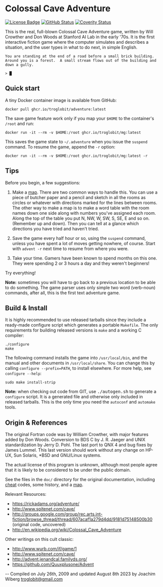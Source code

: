 Colossal Cave Adventure
=======================
[![License Badge][]][License] [![GitHub Status][]][GitHub] [![Coverity Status][]][Coverity Scan]

This is the real, full-blown Colossal Cave Adventure game, written by
Will Crowther and Don Woods at Stanford AI Lab in the early '70s.  It is
the first interactive fiction game where the computer simulates and
describes a situation, and the user types in what to do next, in simple
English.

```
You are standing at the end of a road before a small brick building.
Around you is a forest.  A small stream flows out of the building and
down a gully.

> █
```


Quick start
-----------

A tiny Docker container image is available from GitHub:

    docker pull ghcr.io/troglobit/adventure:latest

The save game feature work only if you map your `$HOME` to the
container's `/root` and run:

    docker run -it --rm -v $HOME:/root ghcr.io/troglobit/mg:latest

This saves the game state to `~/.adventure` when you issue the `suspend`
command.  To resume the game, append the `-r` option:

    docker run -it --rm -v $HOME:/root ghcr.io/troglobit/mg:latest -r


Tips
----

Before you begin, a few suggestions:

1. Make a [map][].  There are two common ways to handle this.  You can
   use a piece of butcher paper and a pencil and sketch in all the rooms
   as circles or whatever with directions marked for the lines between
   rooms.  The other way to make a map is to make a word table with the
   room names down one side along with numbers you've assigned each
   room.  Along the top of the table you put N, NW, W, SW, S, SE, E and
   so on.  (Remember up and down).  Then you can tell at a glance which
   directions you have tried and haven't tried.

2. Save the game every half hour or so, using the `suspend` command,
   unless you have spent a lot of moves getting nowhere, of course.
   Start with `advent -r` next time to resume from where you were.

3. Take your time.  Gamers have been known to spend months on this one.
   They were spending 2 or 3 hours a day and they weren't beginners!

Try everything!

**Note:** sometimes you will have to go back to a previous location to
be able to do something.  The game parser uses only simple two word
(verb-noun) commands, after all, this is the first text adventure game.


Build & Install
---------------

It is highly recommended to use released tarballs since they include a
ready-made configure script which generates a portable `Makefile`.  The
only requirements for building released versions is `make` and a working
C compiler:

    ./configure
    make

The following command installs the game into `/usr/local/bin`, and the
manual and other documents in `/usr/local/share`.  You can change this
by calling `configure --prefix=PATH`, to install elsewhere.  For more
help, see `configure --help`:

    sudo make install-strip

**Note:** when checking out code from GIT, use <kbd>./autogen.sh</kbd>
to generate a `configure` script.  It is a generated file and otherwise
only included in released tarballs.  This is the only time you need the
`autoconf` and `automake` tools.


Origin & References
-------------------

The original Fortran code was by William Crowther, with major features
added by Don Woods.  Conversion to BDS C by J. R. Jaeger and UNIX<TM>
standardization by Jerry D. Pohl. The last port to QNX 4 and bug fixes
by James Lummel.  This last version should work without any change on
HP-UX, Sun Solaris, *BSD and GNU/Linux systems.

The actual license of this program is unknown, although most people
agree that it is likely to be considered to be under the public domain.

See the files in the `doc/` directory for the original documentation,
including [cheat][] codes, some history, and a [map][].

Relevant Resources:

 - https://rickadams.org/adventure/
 - http://www.spitenet.com/cave/
 - http://groups.google.com/group/rec.arts.int-fiction/browse_thread/thread/607acaf1a279d4dd/9181d75148500b30 (original code, uncovered)
 - http://en.wikipedia.org/wiki/Colossal_Cave_Adventure

Other writings on this cult classic:

 - http://www.wurb.com/if/game/1
 - http://www.spitenet.com/cave/
 - http://advent.jenandcal.familyds.org/
 - https://github.com/Quuxplusone/Advent

 -- Compiled on July 26th, 2009 and updated August 8th 2023
    by Joachim Wiberg <troglobit@gmail.com>

[cheat]:           doc/cheat.txt
[map]:             doc/map.jpg
[License]:         https://unlicense.org/
[License Badge]:   https://img.shields.io/badge/License-Unlicense-blue.svg
[GitHub]:          https://github.com/troglobit/adventure/actions/workflows/build.yml
[GitHub Status]:   https://github.com/troglobit/adventure/actions/workflows/build.yml/badge.svg
[Coverity Scan]:   https://scan.coverity.com/projects/28918
[Coverity Status]: https://scan.coverity.com/projects/28918/badge.svg
